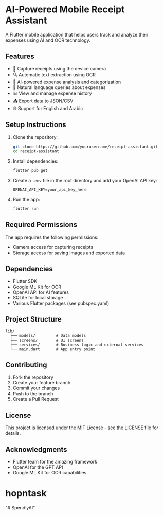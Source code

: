 # AI-Powered Mobile Receipt Assistant

A Flutter mobile application that helps users track and analyze their expenses using AI and OCR technology.

## Features

- 📸 Capture receipts using the device camera
- 🔍 Automatic text extraction using OCR
- 🤖 AI-powered expense analysis and categorization
- 💬 Natural language queries about expenses
- 📊 View and manage expense history
- 📤 Export data to JSON/CSV
- 🌐 Support for English and Arabic

## Setup Instructions

1. Clone the repository:
   ```bash
   git clone https://github.com/yourusername/receipt-assistant.git
   cd receipt-assistant
   ```

2. Install dependencies:
   ```bash
   flutter pub get
   ```

3. Create a `.env` file in the root directory and add your OpenAI API key:
   ```
   OPENAI_API_KEY=your_api_key_here
   ```

4. Run the app:
   ```bash
   flutter run
   ```

## Required Permissions

The app requires the following permissions:
- Camera access for capturing receipts
- Storage access for saving images and exported data

## Dependencies

- Flutter SDK
- Google ML Kit for OCR
- OpenAI API for AI features
- SQLite for local storage
- Various Flutter packages (see pubspec.yaml)

## Project Structure

```
lib/
  ├── models/         # Data models
  ├── screens/        # UI screens
  ├── services/       # Business logic and external services
  └── main.dart       # App entry point
```

## Contributing

1. Fork the repository
2. Create your feature branch
3. Commit your changes
4. Push to the branch
5. Create a Pull Request

## License

This project is licensed under the MIT License - see the LICENSE file for details.

## Acknowledgments

- Flutter team for the amazing framework
- OpenAI for the GPT API
- Google ML Kit for OCR capabilities
# hopntask
"# SpendlyAI" 
